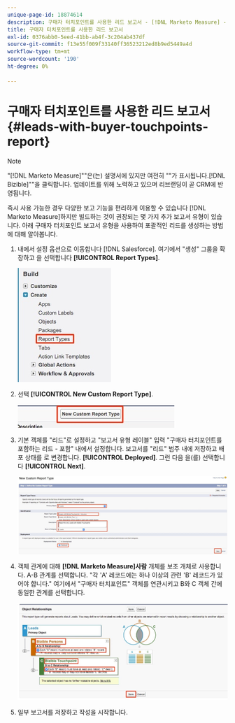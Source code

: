 ```yaml
---
unique-page-id: 18874614
description: 구매자 터치포인트를 사용한 리드 보고서 - [!DNL Marketo Measure] - 제품 설명서
title: 구매자 터치포인트를 사용한 리드 보고서
exl-id: 0376abb0-5eed-41bb-ab4f-3c204ab437df
source-git-commit: f13e55f009f33140ff36523212ed8b9ed5449a4d
workflow-type: tm+mt
source-wordcount: '190'
ht-degree: 0%

---
```


# 구매자 터치포인트를 사용한 리드 보고서 {#leads-with-buyer-touchpoints-report}

>[!NOTE]
>
>&quot;[!DNL Marketo Measure]&quot;&quot;은(는) 설명서에 있지만 여전히 &quot;&quot;가 표시됩니다.[!DNL Bizible]&quot;&quot;을 클릭합니다. 업데이트를 위해 노력하고 있으며 리브랜딩이 곧 CRM에 반영됩니다.

즉시 사용 가능한 경우 다양한 보고 기능을 편리하게 이용할 수 있습니다 [!DNL Marketo Measure]하지만 빌드하는 것이 권장되는 몇 가지 추가 보고서 유형이 있습니다. 아래 구매자 터치포인트 보고서 유형을 사용하여 포괄적인 리드를 생성하는 방법에 대해 알아봅니다.

1. 내에서 설정 옵션으로 이동합니다 [!DNL Salesforce]. 여기에서 &quot;생성&quot; 그룹을 확장하고 을 선택합니다 **[!UICONTROL Report Types]**.

   ![](assets/1.jpg)

1. 선택 **[!UICONTROL New Custom Report Type]**.

   ![](assets/2.jpg)

1. 기본 객체를 &quot;리드&quot;로 설정하고 &quot;보고서 유형 레이블&quot; 입력 &quot;구매자 터치포인트를 포함하는 리드 - 포함&quot; 내에서 설정합니다. 보고서를 &quot;리드&quot; 범주 내에 저장하고 배포 상태를 로 변경합니다. **[!UICONTROL Deployed]**. 그런 다음 을(를) 선택합니다 **[!UICONTROL Next]**.

   ![](assets/3.jpg)

1. 객체 관계에 대해 **[!DNL Marketo Measure]사람** 개체를 보조 개체로 사용합니다. A-B 관계를 선택합니다. &quot;각 &#39;A&#39; 레코드에는 하나 이상의 관련 &#39;B&#39; 레코드가 있어야 합니다.&quot; 여기에서 &quot;구매자 터치포인트&quot; 객체를 연관시키고 B와 C 객체 간에 동일한 관계를 선택합니다.

   ![](assets/4.jpg)

1. 일부 보고서를 저장하고 작성을 시작합니다.
